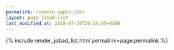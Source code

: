 ```yaml
---
permalink: /remote-apple-jobs
layout: page-jobad-list
last_modified_at: 2018-07-30T20:14:45+0200
---
```

{% include render_jobad_list.html permalink=page.permalink %}
